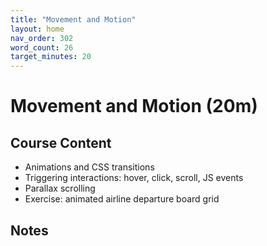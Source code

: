 ```yaml
---
title: "Movement and Motion"
layout: home
nav_order: 302
word_count: 26
target_minutes: 20
---
```

# Movement and Motion (20m)

## Course Content

- Animations and CSS transitions
- Triggering interactions: hover, click, scroll, JS events
- Parallax scrolling
- Exercise: animated airline departure board grid

## Notes













